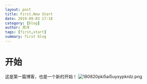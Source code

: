 ```yaml
---
layout: post
title: First,New Start
date: 2019-09-03 17:18
category: [blog]
author: 周洋
tags: [first,start]
summary: first blog
---
```


# 开始
这是第一篇博客，也是一个新的开始！
![180820pki5ai5uyxypkrdz.png](http://ww1.sinaimg.cn/large/c4b37da3ly1g6nginq22ej20qo1lq754.jpg)